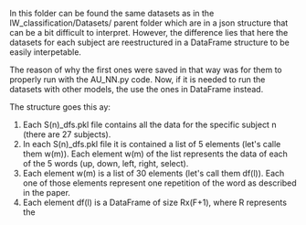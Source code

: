 In this folder can be found the same datasets as in the IW_classification/Datasets/ parent folder which are in a json structure that can be a bit difficult to interpret.
However, the difference lies that here the datasets for each subject are reestructured in a DataFrame structure to be easily interpetable.

The reason of why the first ones were saved in that way was for them to properly run with the AU_NN.py code.
Now, if it is needed to run the datasets with other models, the use the ones in DataFrame instead.

The structure goes this ay:
1. Each S(n)_dfs.pkl file contains all the data for the specific subject n (there are 27 subjects).
2. In each S(n)_dfs.pkl file it is contained a list of 5 elements (let's calle them w(m)). Each element w(m) of the list represents the data of each of the 5 words (up, down, left, right, select).
3. Each element w(m) is a list of 30 elements (let's call them df(l)). Each one of those elements represent one repetition of the word as described in the paper.
4. Each element df(l) is a DataFrame of size Rx(F+1), where R represents the
